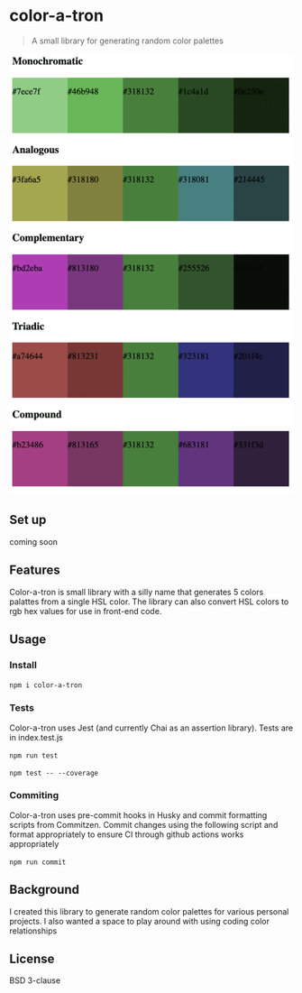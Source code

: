# color-a-tron
> A small library for generating random color palettes

![Gif of randomly generated color palettes as page reloads](https://github.com/dorafc/color-a-tron/blob/main/imgs/coloratron.gif?raw=true)

## Set up
coming soon

## Features
Color-a-tron is small library with a silly name that generates 5 colors palattes from a single HSL color. The library can also convert HSL colors to rgb hex values for use in front-end code.

## Usage
### Install
`npm i color-a-tron`

### Tests 
Color-a-tron uses Jest (and currently Chai as an assertion library). Tests are in index.test.js

`npm run test`

`npm test -- --coverage`

### Commiting
Color-a-tron uses pre-commit hooks in Husky and commit formatting scripts from Commitzen. Commit changes using the following script and format appropriately to ensure CI through github actions works appropriately

`npm run commit`

## Background
I created this library to generate random color palettes for various personal projects. I also wanted a space to play around with using coding color relationships

## License
BSD 3-clause